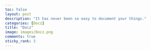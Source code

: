 ```yaml
---
toc: false
layout: post
description: "It has never been so easy to document your things."
categories: [Docz]
title: "Docz"
image: images/Docz.png
comments: true
sticky_rank: 3
---
```

